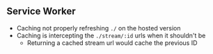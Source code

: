 


## Service Worker

- Caching not properly refreshing `./` on the hosted version
- Caching is intercepting the `./stream/:id` urls when it shouldn't be
  - Returning a cached stream url would cache the previous ID